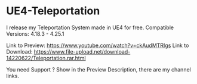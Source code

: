 # UE4-Teleportation

I release my Teleportation System made in UE4 for free.
Compatible Versions: 4.18.3 - 4.25.1

Link to Preview: https://www.youtube.com/watch?v=ckAudMTRIgs
Link to Download: https://www.file-upload.net/download-14220622/Teleportation.rar.html

You need Support ? 
Show in the Preview Description, there are my channel links.

